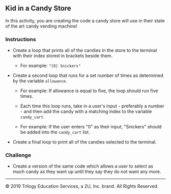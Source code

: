 ## Kid in a Candy Store

In this activity, you are creating the code a candy store will use in their state of the art candy vending machine!

### Instructions

* Create a loop that prints all of the candies in the store to the terminal with their index stored in brackets beside them.

  * For example: `"[0] Snickers"`

* Create a second loop that runs for a set number of times as determined by the variable `allowance`.

  * For example: If allowance is equal to five, the loop should run five times.

  * Each time this loop runs, take in a user's input - preferably a number - and then add the candy with a matching index to the variable `candy_cart`.

  * For example: If the user enters "0" as their input, "Snickers" should be added into the `candy_cart` list.

* Create a final loop to print all of the candies selected to the terminal.

### Challenge

* Create a version of the same code which allows a user to select as much candy as they want up until they say they do not want any more.

---

© 2019 Trilogy Education Services, a 2U, Inc. brand. All Rights Reserved.
